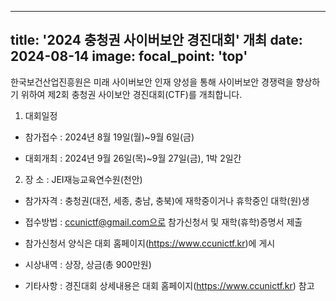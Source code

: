  ---
title: '2024 충청권 사이버보안 경진대회' 개최
date: 2024-08-14
image:
  focal_point: 'top'
---


한국보건산업진흥원은 미래 사이버보안 인재 양성을 통해 사이버보안 경쟁력을 향상하기 위하여 제2회 충청권 사이보안 경진대회(CTF)를 개최합니다.

<!--more-->

1. 대회일정

  - 참가접수 : 2024년 8월 19일(월)~9월 6일(금)

  - 대회개최 : 2024년 9월 26일(목)~9월 27일(금), 1박 2일간

2. 장  소 : JEI재능교육연수원(천안)

  - 참가자격 : 충청권(대전, 세종, 충남, 충북)에 재학중이거나 휴학중인 대학(원)생

  - 접수방법 :  ccunictf@gmail.com으로 참가신청서 및 재학(휴학)증명서 제출

  - 참가신청서 양식은 대회 홈페이지(https://www.ccunictf.kr)에 게시

- 시상내역 : 상장, 상금(총 900만원)

- 기타사항 : 경진대회 상세내용은 대회 홈페이지(https://www.ccunictf.kr) 참고